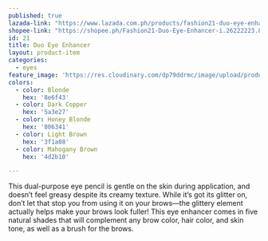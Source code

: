 ```yaml
---
published: true
lazada-link: "https://www.lazada.com.ph/products/fashion21-duo-eye-enhancer-i254112491-s349019870.html?spm=a2o4l.seller.list.62.5de16cc94R6WkG&mp=1"
shopee-link: "https://shopee.ph/Fashion21-Duo-Eye-Enhancer-i.26222223.826165374"
id: 21
title: Duo Eye Enhancer
layout: product-item
categories:
  - eyes
feature_image: 'https://res.cloudinary.com/dp79ddrmc/image/upload/products/duoEyeEnhancer.jpg'
colors:
  - color: Blonde
    hex: '8e6f43'
  - color: Dark Copper
    hex: '5a3e27'
  - color: Honey Blonde
    hex: '806341'
  - color: Light Brown
    hex: '3f1a08'
  - color: Mahogany Brown
    hex: '4d2b10'

---
```

This dual-purpose eye pencil is gentle on the skin during application, and doesn’t feel greasy despite its creamy texture.  While it’s got its glitter on, don’t let that stop you from using it on your brows—the glittery element actually helps make your brows look fuller! This eye enhancer comes in five natural shades that will complement any brow color, hair color, and skin tone, as well as a brush for the brows.
